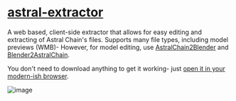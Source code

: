 # [astral-extractor](https://cabalex.github.io/astral-extractor/index.html)
 A web based, client-side extractor that allows for easy editing and extracting of Astral Chain's files.
 Supports many file types, including model previews (WMB)- However, for model editing, use [AstralChain2Blender](https://github.com/cabalex/AstralChain2Blender) and [Blender2AstralChain](https://github.com/cabalex/Blender2AstralChain).

You don't need to download anything to get it working- just [open it in your modern-ish browser](https://cabalex.github.io/astral-extractor/index.html).

![image](https://user-images.githubusercontent.com/31020729/118349615-87efc100-b506-11eb-990f-57f18da0e7a0.png)
